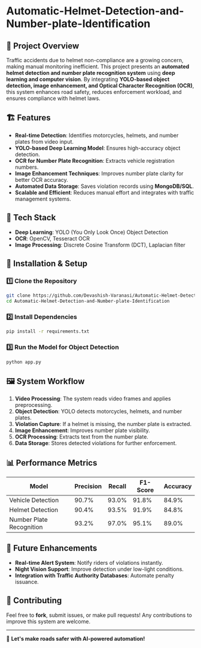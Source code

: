 # Automatic-Helmet-Detection-and-Number-plate-Identification

## 🚀 Project Overview
Traffic accidents due to helmet non-compliance are a growing concern, making manual monitoring inefficient. This project presents an **automated helmet detection and number plate recognition system** using **deep learning and computer vision**. By integrating **YOLO-based object detection, image enhancement, and Optical Character Recognition (OCR)**, this system enhances road safety, reduces enforcement workload, and ensures compliance with helmet laws.

## 🏗️ Features
- **Real-time Detection**: Identifies motorcycles, helmets, and number plates from video input.
- **YOLO-based Deep Learning Model**: Ensures high-accuracy object detection.
- **OCR for Number Plate Recognition**: Extracts vehicle registration numbers.
- **Image Enhancement Techniques**: Improves number plate clarity for better OCR accuracy.
- **Automated Data Storage**: Saves violation records using **MongoDB/SQL**.
- **Scalable and Efficient**: Reduces manual effort and integrates with traffic management systems.

## 🔧 Tech Stack
- **Deep Learning**: YOLO (You Only Look Once) Object Detection
- **OCR**: OpenCV, Tesseract OCR
- **Image Processing**: Discrete Cosine Transform (DCT), Laplacian filter

## 📌 Installation & Setup
### 1️⃣ Clone the Repository
```bash
git clone https://github.com/Devashish-Varanasi/Automatic-Helmet-Detection-and-Number-plate-Identification.git
cd Automatic-Helmet-Detection-and-Number-plate-Identification
```

### 2️⃣ Install Dependencies
```bash
pip install -r requirements.txt
```

### 3️⃣ Run the Model for Object Detection
```bash
python app.py
```


## 🖼️ System Workflow
1. **Video Processing**: The system reads video frames and applies preprocessing.
2. **Object Detection**: YOLO detects motorcycles, helmets, and number plates.
3. **Violation Capture**: If a helmet is missing, the number plate is extracted.
4. **Image Enhancement**: Improves number plate visibility.
5. **OCR Processing**: Extracts text from the number plate.
6. **Data Storage**: Stores detected violations for further enforcement.

## 📊 Performance Metrics
| Model | Precision | Recall | F1-Score | Accuracy |
|--------|-----------|--------|----------|----------|
| Vehicle Detection | 90.7% | 93.0% | 91.8% | 84.9% |
| Helmet Detection | 90.4% | 93.5% | 91.9% | 84.8% |
| Number Plate Recognition | 93.2% | 97.0% | 95.1% | 89.0% |

## 🎯 Future Enhancements
- **Real-time Alert System**: Notify riders of violations instantly.
- **Night Vision Support**: Improve detection under low-light conditions.
- **Integration with Traffic Authority Databases**: Automate penalty issuance.

## 🤝 Contributing
Feel free to **fork**, submit issues, or make pull requests! Any contributions to improve this system are welcome.

---
🚀 **Let's make roads safer with AI-powered automation!**
